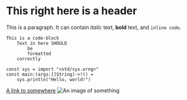 # This right here is a header
This is a paragraph. It can contain *italic* text, **bold** text, and `inline code`.
```
This is a code-block
    Text in here SHOULD 
        be 
        formatted
    correctly

const sys = import "<std/sys.orng>"
const main:(args:[]String)->!() = 
    sys.println("Hello, world!")
```
[A link to somewhere](https://www.google.com)
![An image of something](https://www.google.com)